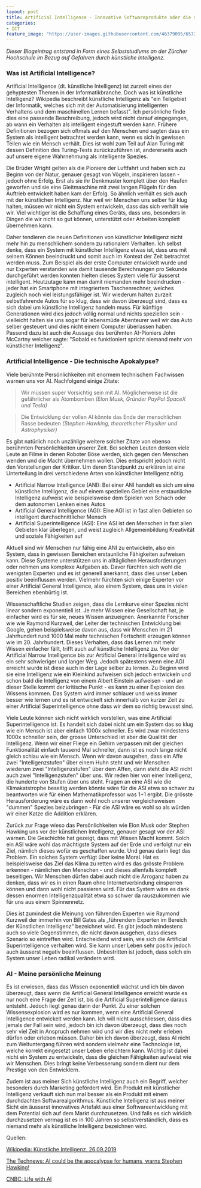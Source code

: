 ```yaml
---
layout: post
title: Artificial Intelligence - Innovative Softwareprodukte oder die moderne Apokalypse?
categories:
- ICT
feature_image: "https://user-images.githubusercontent.com/46379095/65725216-6718f480-e0b2-11e9-8bb3-894553c9608c.jpg"
---
```


*Dieser Blogeintrag entstand in Form eines Selbststudiums an der Zürcher Hochschule im Bezug auf Gefahren durch künstliche Intelligenz.*

### Was ist Artificial Intelligence?

Artificial Intelligence (dt. künstliche Intelligenz) ist zurzeit eines der gehyptesten Themen in der Informatikbranche. Doch was ist künstliche Intelligenz? Wikipedia beschreibt künstliche Intelligenz als "ein Teilgebiet der Informatik, welches sich mit der Automatisierung intelligenten Verhaltens und dem maschinellen Lernen befasst". Ich persönliche finde dies eine passende Beschreibung, jedoch wird nicht darauf eingegangen, ab wann ein Verhalten als intelligent eingestuft werden kann. Frühere Definitionen bezogen sich oftmals auf den Menschen und sagten dass ein System als intelligent betrachtet werden kann, wenn es sich in gewissen Teilen wie ein Mensch verhält. Dies ist wohl zum Teil auf Alan Turing mit dessen Definition des Turing-Tests zurückzuführen ist, andererseits auch auf unsere eigene Wahrnehmung als intelligente Spezies. 

Die Brüder Wright gelten als die Pioniere der Luftfahrt und haben sich zu Beginn von der Natur, genauer gesagt von Vögeln, inspirieren lassen - jedoch ohne Erfolg. Erst als sie ihr Denkmuster komplett über den Haufen geworfen und sie eine Gleitmaschine mit zwei langen Flügeln für den Auftrieb entwickelt haben kam der Erfolg. So ähnlich verhält es sich auch mit der künstlichen Intelligenz. Nur weil wir Menschen uns selber für klug halten, müssen wir nicht ein System entwickeln, dass das sich verhält wie wir. Viel wichtiger ist die Schaffung eines Geräts, dass uns, besonders in Dingen die wir nicht so gut können, unterstützt oder Arbeiten komplett übernehmen kann.

Daher tendieren die neuen Definitionen von künstlicher Intelligenz nicht mehr hin zu menschlichem sondern zu rationalem Verhalten. Ich selbst denke, dass ein System mit künstlicher Intelligenz etwas ist, dass uns mit seinem Können beeindruckt und somit auch im Kontext der Zeit betrachtet werden muss. Zum Beispiel als der erste Computer entwickelt wurde und nur Experten verstanden wie damit tausende Berechnungen pro Sekunde durchgeführt werden konnten hielten dieses System viele für äusserst intelligent. Heutzutage kann man damit niemanden mehr beeindrucken - jeder hat ein Smartphone mit integriertem Taschenrechner, welches zugleich noch viel leistungsfähiger ist. Wir wiederum halten zurzeit selbstfahrende Autos für so klug, dass wir davon überzeugt sind, dass es sich dabei um künstliche Intelligenz handeln muss. Für künftige Generationen wird dies jedoch völlig normal und nichts speziellen sein - vielleicht halten sie uns sogar für lebensmüde Abenteurer weil wir das Auto selber gesteuert und dies nicht einem Computer überlassen haben. Passend dazu ist auch die Aussage des berühmten AI-Pioniers John McCartny welcher sagte: "Sobald es funktioniert spricht niemand mehr von künstlicher Intelligenz".

### Artificial Intelligence - Die technische Apokalypse?

Viele berühmte Persönlichkeiten mit enormem technischem Fachwissen warnen uns vor AI. Nachfolgend einige Zitate:

> Wir müssen super Vorsichtig sein mit AI. Möglicherweise ist die gefährlicher als Atombomben *(Elon Musk, Gründer PayPal SpaceX und Tesla)*

> Die Entwicklung der vollen AI könnte das Ende der menschlichen Rasse bedeuten *(Stephen Hawking, theoretischer Physiker und Astrophysiker)*

Es gibt natürlich noch unzählige weitere solcher Zitate von ebenso berühmten Persönlichkeiten unserer Zeit. Bei solchen Leuten denken viele Leute an Filme in denen Roboter Böse werden, sich gegen den Menschen wenden und die Macht übernehmen wollen. Dies entspricht jedoch nicht den Vorstellungen der Kritiker. Um deren Standpunkt zu erklären ist eine Unterteilung in drei verschiedene Arten von künstlicher Intelligenz nötig.

- Artificial Narrow Intelligence (ANI): Bei einer ANI handelt es sich um eine künstliche Intelligenz, die auf einem speziellen Gebiet eine erstaunliche Intelligenz aufweist wie beispielsweise dem Spielen von Schach oder dem autonomen Lenken eines Autos
- Artificial General Intelligence (AGI): Eine AGI ist in fast allen Gebieten so intelligent durchschnittlicher Mensch
- Artificial Superintelligence (ASI): Eine ASI ist den Menschen in fast allen Gebieten klar überlegen, und weist zugleich Allgemeinbildung Kreativität und soziale Fähigkeiten auf

Aktuell sind wir Menschen nur fähig eine ANI zu entwickeln, also ein System, dass in gewissen Bereichen erstaunliche Fähigkeiten aufweisen kann. Diese Systeme unterstützen uns in alltäglichen Herausforderungen oder nehmen uns komplexe Aufgaben ab. Davor fürchten sich wohl die wenigsten Experten und es ist generell anerkannt, dass dies unser Leben positiv beeinflussen werden. Vielmehr fürchten sich einige Experten vor einer Artificial General Intelligence, also einem System, dass uns in vielen Bereichen ebenbürtig ist.

Wissenschaftliche Studien zeigen, dass die Lernkurve einer Spezies nicht linear sondern exponentiell ist. Je mehr Wissen eine Gesellschaft hat, je einfacher wird es für sie, neues Wissen anzueignen. Anerkannte Forscher wie wie Raymond Kurzweil, der Leiter der technischen Entwicklung bei Google, gehen beispielsweise davon aus, dass wir Menschen im 21 Jahrhundert rund 1000 Mal mehr technischen Fortschritt erzeugen können wie im 20. Jahrhundert. Dieses Verhalten, dass das Lernen mit mehr Wissen einfacher fällt, trifft auch auf künstliche Intelligenz zu. Von der Artificial Narrow Intelligence bis zur Artificial General Intelligence wird es ein sehr schwieriger und langer Weg. Jedoch spätestens wenn eine AGI erreicht wurde ist diese auch in der Lage selber zu lernen. Zu Beginn wird sie eine Intelligenz wie ein Kleinkind aufweisen sich jedoch entwickeln und schon bald die Intelligenz von einem Albert Einstein aufweisen - und an dieser Stelle kommt der kritische Punkt - es kann zu einer Explosion des Wissens kommen. Das System wird immer schlauer und weiss immer besser wie lernen und es ist entwickelt sich innerhalb von kurzer Zeit zu einer Artificial Superintelligence ohne dass wir dem so richtig bewusst sind.

Viele Leute können sich nicht wirklich vorstellen, was eine Artificial Superintelligence ist. Es handelt sich dabei nicht um ein System das so klug wie ein Mensch ist aber einfach 1000x schneller. Es wird zwar mindestens 1000x schneller sein, der grosse Unterschied ist aber die Qualität der Intelligenz. Wenn wir einer Fliege ein Gehirn verpassen mit der gleichen Funktionalität einfach tausend Mal schneller, dann ist es noch lange nicht gleich schlau wie ein Mensch. Wenn wir davon ausgehen, dass ein Affe zwei "Intelligenzstufen" über einem Huhn steht und wir Menschen wiederum zwei "Intelligenzstufen" über dem Affen, dann steht die ASI nicht auch zwei "Intelligenzstufen" über uns. Wir reden hier von einer Intelligenz, die hunderte von Stufen über uns steht. Fragen an eine ASI wie die Klimakatstrophe beseitig werden könnte wäre für die ASI etwa so schwer zu beantworten wie für einen Mathematikprofessor was 1+1 ergibt. Die grösste Herausforderung wäre es dann wohl noch unserer vergleichsweisen "dummen" Spezies beizubringen - Für die ASI wäre es wohl so als würden wir einer Katze die Addition erklären.

Zurück zur Frage wieso das Persönlichkeiten wie Elon Musk oder Stephen Hawking uns vor der künstlichen Intelligenz, genauer gesagt vor der ASI warnen. Die Geschichte hat gezeigt, dass mit Wissen Macht kommt. Solch ein ASI wäre wohl das mächtigste System auf der Erde und verfolgt nur ein Ziel, nämlich dieses wofür es geschaffen wurde. Und genau darin liegt das Problem. Ein solches System verfügt über keine Moral. Hat es beispielsweise das Ziel das Klima zu retten wird es das grösste Problem erkennen - nämlichen den Menschen - und dieses allenfalls komplett beseitigen. Wir Menschen dürfen dabei auch nicht die Arroganz haben zu denken, dass wir es in einen Raum ohne Internetverbindung einsperren können und dann wohl nicht passieren wird. Für das System wäre es dank dessen enormen Intelligenzqualität etwa so schwer da rauszukommen wie für uns aus einem Spinnennetz.

Dies ist zumindest die Meinung von führenden Experten wie Raymond Kurzweil der immerhin von Bill Gates als „führendem Experten im Bereich der Künstlichen Intelligenz“ bezeichnet wird. Es gibt jedoch mindestens auch so viele Gegenstimmen, die nicht davon ausgehen, dass dieses Szenario so eintreffen wird. Entscheidend wird sein, wie sich die Artificial Superintelligence verhalten wird. Sie kann unser Leben sehr positiv jedoch auch äusserst negativ beeinflussen. Unbestritten ist jedoch, dass solch ein System unser Leben radikal verändern wird.

### AI - Meine persönliche Meinung

Es ist erwiesen, dass das Wissen exponentiell wächst und ich bin davon überzeugt, dass wenn die Artificial General Intelligence erreicht wurde es nur noch eine Frage der Zeit ist, bis die Artificial Superintelligence daraus entsteht. Jedoch liegt genau darin der Punkt. Zu einer solchen Wissensexplosion wird es nur kommen, wenn eine Artificial General Intelligence entwickelt werden kann. Ich will nicht ausschliessen, dass dies jemals der Fall sein wird, jedoch bin ich davon überzeugt, dass dies noch sehr viel Zeit in Anspruch nehmen wird und wir dies nicht mehr erleben dürfen oder erleben müssen. Daher bin ich davon überzeugt, dass AI nicht zum Weltuntergang führen wird sondern vielmehr eine Technologie ist, welche korrekt eingesetzt unser Leben erleichtern kann. Wichtig ist dabei nicht ein System zu entwickeln, dass die gleichen Fähigkeiten aufweist wie wir Menschen. Dies bringt keine Verbesserung sondern dient nur dem Prestige von den Entwicklern.

Zudem ist aus meiner Sich künstliche Intelligenz auch ein Begriff, welcher besonders durch Marketing gefördert wird. Ein Produkt mit künstlicher Intelligenz verkauft sich nun mal besser als ein Produkt mit einem durchdachten Softwarealgorithmus. Künstliche Intelligenz ist aus meiner Sicht ein äusserst innovatives Artefakt aus einer Softwareentwicklung mit dem Potential sich auf dem Markt durchzusetzen. Und falls es sich wirklich durchzusetzen vermag ist es in 100 Jahren so selbstverständlich, dass es niemand mehr als künstliche Intelligenz bezeichnen wird.









Quellen:

[Wikipedia: Künstliche Intelligenz, 26.09.2019](https://de.wikipedia.org/wiki/Künstliche_Intelligenz)

[The Technews: AI could be the apocalypse for humans, warns Stephen Hawking!](http://thetechnews.com/2016/10/20/ai-could-be-the-apocalypse-for-humans-warned-by-stephen-hawking/)

[CNBC: Life with AI](https://www.cnbc.com/2018/03/13/elon-musk-at-sxsw-a-i-is-more-dangerous-than-nuclear-weapons.html)





